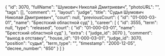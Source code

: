 {
    "id": 3070,
    "fullName": "Шумович Николай Дмитриевич",
    "photoURL": "",
    "tags": [],
    "comment": "",
    "layout": "judge",
    "title": "Судья Шумович Николай Дмитриевич",
    "court": null,
    "previousCourt": {
        "id": "01-000-03-01",
        "name": "Брестский областной суд"
    },
    "career": [
        {
            "id": 3555,
            "term": null,
            "type": "released",
            "court": {
                "id": "01-000-03-01",
                "name": "Брестский областной суд"
            },
            "extra": {
                "judge_id": 3070
            },
            "comment": "выход в отставку",
            "house_id": "01-000-03-01",
            "judge_id": 3070,
            "position": "судья",
            "term_type": "",
            "timestamp": "2000-12-05",
            "decree_number": "650"
        }
    ]
}